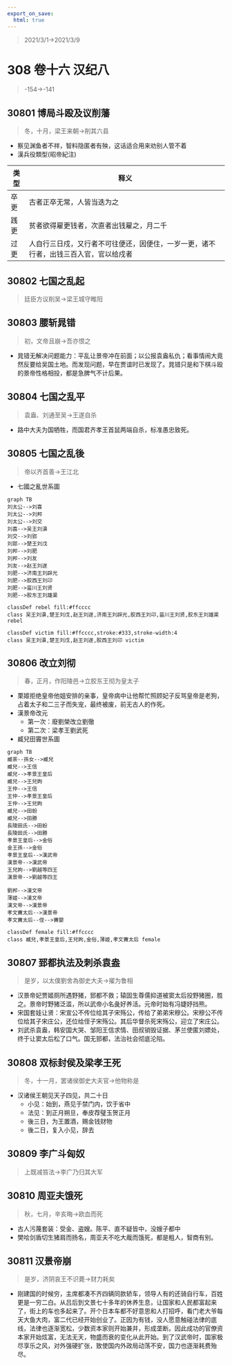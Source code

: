 ```yaml
---
export_on_save:
  html: true
---
```


> 2021/3/1->2021/3/9

# 308 卷十六 汉纪八

> -154->-141

## 30801 博局斗殴及议削藩
> 冬，十月，梁王来朝->削其六县
- 察见渊鱼者不祥，智料隐匿者有殃，这话适合用来劝别人管不着
- 漢兵役類型(昭帝紀注)

类型|释义
--|--
卒更|古者正卒无常，人皆当迭为之
践更|贫者欲得雇更钱者，次直者出钱雇之，月二千
过更|人自行三日戍，又行者不可往便还，因便住，一岁一更，诸不行者，出钱三百入官，官以给戍者

## 30802 七国之乱起
> 廷臣方议削吴->梁王城守睢阳

## 30803 腰斩晁错
> 初，文帝且崩->吾亦恨之

- 晁错无解决问题能力：平乱让景帝冲在前面；以公报袁盎私仇；看事情闹大竟然反要给吴国土地。而发现问题，早在贾谊时已发现了。晁错只是和下棋斗殴的景帝性格相投，都是急脾气不计后果。

## 30804 七国之乱平
> 袁盎、刘通至吴->王遂自杀
- 路中大夫为国牺牲，而国君齐孝王首鼠两端自杀，标准愚忠致死。

## 30805 七国之乱後
> 帝以齐首善->王江北
- 七國之亂世系圖

```mermaid
graph TB
刘太公-->刘喜
刘太公-->刘邦
刘太公-->刘交
刘喜-->吴王刘濞
刘交-->刘郢
刘郢-->楚王刘戊
刘邦-->刘肥
刘邦-->刘友
刘友-->赵王刘遂
刘肥-->济南王刘辟光
刘肥-->胶西王刘卬
刘肥-->菑川王刘贤
刘肥-->胶东王刘雄渠

classDef rebel fill:#ffcccc
class 吴王刘濞,楚王刘戊,赵王刘遂,济南王刘辟光,胶西王刘卬,菑川王刘贤,胶东王刘雄渠 rebel

classDef victim fill:#ffcccc,stroke:#333,stroke-width:4
class 吴王刘濞,楚王刘戊,赵王刘遂,胶西王刘卬 victim

```

## 30806 改立刘彻
> 春，正月，作阳陵邑->立胶东王彻为皇太子
- 栗姬拒绝皇帝他姐安排的亲事，皇帝病中让他帮忙照顾妃子反骂皇帝是老狗，占着太子和二三子而失宠，最终被废，前无古人的作死。
- 漢景帝改元
  - 第一次：廢劉榮改立劉徹
  - 第二次：梁孝王劉武死
- 臧兒田竇世系圖

```mermaid
graph TB
臧荼--孫女-->臧兒
臧兒-->王信
臧兒-->孝景王皇后
臧兒-->王兒姁
王仲-->王信
王仲-->孝景王皇后
王仲-->王兒姁
臧兒-->田蚡
臧兒-->田勝
長陵田氏-->田蚡
長陵田氏-->田勝
孝景王皇后-->金俗
金王孫-->金俗
孝景王皇后-->漢武帝
漢景帝-->漢武帝
王兒姁-->劉越等四王
漢景帝-->劉越等四王

劉邦-->漢文帝
薄姬-->漢文帝
漢文帝-->漢景帝
孝文竇太后-->漢景帝
孝文竇太后--侄-->竇嬰

classDef female fill:#ffcccc
class 臧兒,孝景王皇后,王兒姁,金俗,薄姬,孝文竇太后 female
```

## 30807 郅都执法及刺杀袁盎
> 是岁，以太僕劉舍為御史大夫->擢为鲁相
- 汉景帝妃贾姬厕所遇野猪，郅都不救；辕固生尊儒抑道被窦太后投野猪圈，胜之。景帝时野猪泛滥，所以武帝小名彘好养活。元帝时始有冯婕妤挡熊。
- 宋国套娃让贤：宋宣公不传位给其子宋殇公，传给了弟弟宋穆公。宋穆公不传位给其子宋庄公，还位给侄子宋殇公。其后华督杀死宋殇公，迎立了宋庄公。
- 刘武杀袁盎，韩安国大哭、邹阳王信求情、田叔销毁证据、茅兰使匿刘嫖处，终于让窦太后松了口气。国无郅都，法治社会彻底沦陷。

## 30808 双标封侯及梁孝王死
> 冬，十一月，罢诸侯御史大夫官->他物称是
- 汉诸侯王朝见天子四见，共二十日
  - 小见：始到，燕见于禁门内，饮于省中
  - 法见：到正月朔旦，奉皮荐璧玉贺正月
  - 後三日，为王置酒，赐金钱财物
  - 後二日，复入小见，辞去

## 30809 李广斗匈奴
> 上既减笞法->李广乃归其大军

## 30810 周亚夫饿死
> 秋，七月，辛亥晦->欧血而死
- 古人污蔑套装：受金、盗嫂。陈平、直不疑皆中，没嫂子都中
- 樊哙剑盾切生猪肩而扬名，周亚夫不吃大胾而饿死，都是粗人，智商有别。

## 30811 汉景帝崩
> 是岁，济阴哀王不识薨->财力耗矣
- 刚建国的时候穷，主席都凑不齐四辆同款轿车，领导人有的还骑自行车，百姓更是一穷二白。从吕后到文景七十多年的休养生息，让国家和人民都富起来了，街上的车也多起来了。开个日本车都不好意思和人打招呼，看门老大爷每天大鱼大肉，富二代已经开始创业了。正因为有钱，没人愿意触碰法律的底线，法律也逐渐宽松，少数资本家则开始兼并，形成垄断。因此成功的官僚资本家开始炫富，无法无天，物盛而衰的变化从此开始。到了汉武帝时，国家极尽享乐之风，对外强硬扩张，致使国内外政局动荡不安，国力也逐渐耗费殆尽。
